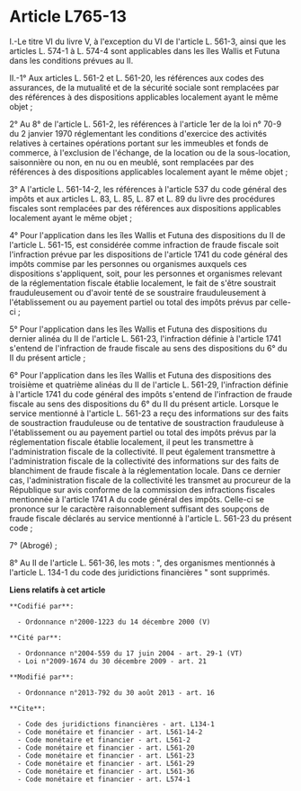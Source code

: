 # Article L765-13

I.-Le titre VI du livre V, à l'exception du VI de l'article L. 561-3, ainsi que les articles L. 574-1 à L. 574-4 sont
applicables dans les îles Wallis et Futuna dans les conditions prévues au II. 

II.-1° Aux articles L. 561-2 et L. 561-20, les références aux codes des assurances, de la mutualité et de la sécurité sociale
sont remplacées par des références à des dispositions applicables localement ayant le même objet ; 

2° Au 8° de l'article L. 561-2, les références à l'article 1er de la loi n° 70-9 du 2 janvier 1970 réglementant les
conditions d'exercice des activités relatives à certaines opérations portant sur les immeubles et fonds de commerce, à
l'exclusion de l'échange, de la location ou de la sous-location, saisonnière ou non, en nu ou en meublé, sont remplacées par
des références à des dispositions applicables localement ayant le même objet ; 

3° A l'article L. 561-14-2, les références à l'article 537 du code général des impôts et aux articles L. 83, L. 85, L. 87 et
L. 89 du livre des procédures fiscales sont remplacées par des références aux dispositions applicables localement ayant le
même objet ; 

4° Pour l'application dans les îles Wallis et Futuna des dispositions du II de l'article L. 561-15, est considérée comme
infraction de fraude fiscale soit l'infraction prévue par les dispositions de l'article 1741 du code général des impôts
commise par les personnes ou organismes auxquels ces dispositions s'appliquent, soit, pour les personnes et organismes
relevant de la réglementation fiscale établie localement, le fait de s'être soustrait frauduleusement ou d'avoir tenté de se
soustraire frauduleusement à l'établissement ou au payement partiel ou total des impôts prévus par celle-ci ; 

5° Pour l'application dans les îles Wallis et Futuna des dispositions du dernier alinéa du II de l'article L. 561-23,
l'infraction définie à l'article 1741 s'entend de l'infraction de fraude fiscale au sens des dispositions du 6° du II du
présent article ; 

6° Pour l'application dans les îles Wallis et Futuna des dispositions des troisième et quatrième alinéas du II de l'article
L. 561-29, l'infraction définie à l'article 1741 du code général des impôts s'entend de l'infraction de fraude fiscale au
sens des dispositions du 6° du II du présent article. Lorsque le service mentionné à l'article L. 561-23 a reçu des
informations sur des faits de soustraction frauduleuse ou de tentative de soustraction frauduleuse à l'établissement ou au
payement partiel ou total des impôts prévus par la réglementation fiscale établie localement, il peut les transmettre à
l'administration fiscale de la collectivité. Il peut également transmettre à l'administration fiscale de la collectivité des
informations sur des faits de blanchiment de fraude fiscale à la réglementation locale. Dans ce dernier cas, l'administration
fiscale de la collectivité les transmet au procureur de la République sur avis conforme de la commission des infractions
fiscales mentionnée à l'article 1741 A du code général des impôts. Celle-ci se prononce sur le caractère raisonnablement
suffisant des soupçons de fraude fiscale déclarés au service mentionné à l'article L. 561-23 du présent code ; 

7° (Abrogé) ; 

8° Au II de l'article L. 561-36, les mots : ", des organismes mentionnés à l'article L. 134-1 du code des juridictions
financières " sont supprimés.

**Liens relatifs à cet article**

	**Codifié par**:

	  - Ordonnance n°2000-1223 du 14 décembre 2000 (V)

	**Cité par**:

	  - Ordonnance n°2004-559 du 17 juin 2004 - art. 29-1 (VT)
	  - Loi n°2009-1674 du 30 décembre 2009 - art. 21

	**Modifié par**:

	  - Ordonnance n°2013-792 du 30 août 2013 - art. 16

	**Cite**:

	  - Code des juridictions financières - art. L134-1
	  - Code monétaire et financier - art. L561-14-2
	  - Code monétaire et financier - art. L561-2
	  - Code monétaire et financier - art. L561-20
	  - Code monétaire et financier - art. L561-23
	  - Code monétaire et financier - art. L561-29
	  - Code monétaire et financier - art. L561-36
	  - Code monétaire et financier - art. L574-1
